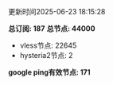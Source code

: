 更新时间2025-06-23 18:15:28

**总订阅: 187**
**总节点: 44000**
- vless节点: 22645
- hysteria2节点: 2

**google ping有效节点: 171**
